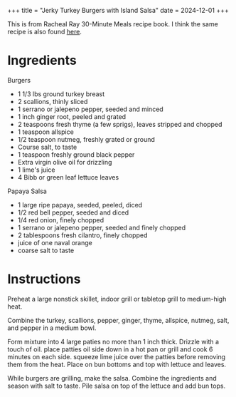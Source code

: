 +++
title = "Jerky Turkey Burgers with Island Salsa"
date = 2024-12-01
+++

This is from Racheal Ray 30-Minute Meals recipe book. I think the same recipe is also found [here](https://www.foodnetwork.com/recipes/rachael-ray/jerky-turkey-burgers-with-papaya-salsa-recipe-2013596).

# Ingredients

Burgers

- 1 1/3 lbs ground turkey breast
- 2 scallions, thinly sliced
- 1 serrano or jalepeno pepper, seeded and minced
- 1 inch ginger root, peeled and grated
- 2 teaspoons fresh thyme (a few sprigs), leaves stripped and chopped
- 1 teaspoon allspice
- 1/2 teaspoon nutmeg, freshly grated or ground
- Course salt, to taste
- 1 teaspoon freshly ground black pepper
- Extra virgin olive oil for drizzling
- 1 lime's juice
- 4 Bibb or green leaf lettuce leaves

Papaya Salsa

- 1 large ripe papaya, seeded, peeled, diced
- 1/2 red bell pepper, seeded and diced
- 1/4 red onion, finely chopped
- 1 serrano or jalepeno pepper, seeded and finely chopped
- 2 tablespoons fresh cilantro, finely chopped
- juice of one naval orange
- coarse salt to taste

# Instructions

Preheat a large nonstick skillet, indoor grill or tabletop grill to medium-high heat.

Combine the turkey, scallions, pepper, ginger, thyme, allspice, nutmeg, salt, and pepper in a medium bowl.

Form mixture into 4 large paties no more than 1 inch thick. Drizzle with a touch of oil. place patties oil side down in a hot pan or grill and cook 6 minutes on each side. squeeze lime juice over the patties before removing them from the heat. Place on bun bottoms and top with lettuce and leaves. 

While burgers are grilling, make the salsa. Combine the ingredients and season with salt to taste. Pile salsa on top of the lettuce and add bun tops. 

